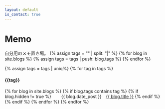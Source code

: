 ```yaml
---
layout: default
is_contact: true
---
```


# Memo
<!-- 
参考
http://adragoona.hatenablog.com/entry/2017/02/08/234416 
https://shopify.github.io/liquid/filters/uniq/
-->
自分用のメモ置き場。
{% assign tags = "" | split: "|" %}
{% for blog in site.blogs %}
  {% assign tags = tags | push: blog.tags  %}
{% endfor %}
<!-- {{tags | uniq | join: ", " }} -->
{% assign tags = tags | uniq%}
{% for tag in tags %}
  <h4>{{tag}}</h4>
  {% for blog in site.blogs %}
    {% if blog.tags contains tag %}
      {% if blog.hidden != true %}
<span>&emsp;&emsp;</span><span>{{ blog.date_post }}</span><span>&emsp;</span><a href="{{ blog.url }}">{{ blog.title }}</a>
      {% endif %}
    {% endif %}
  {% endfor %}
{% endfor %}
